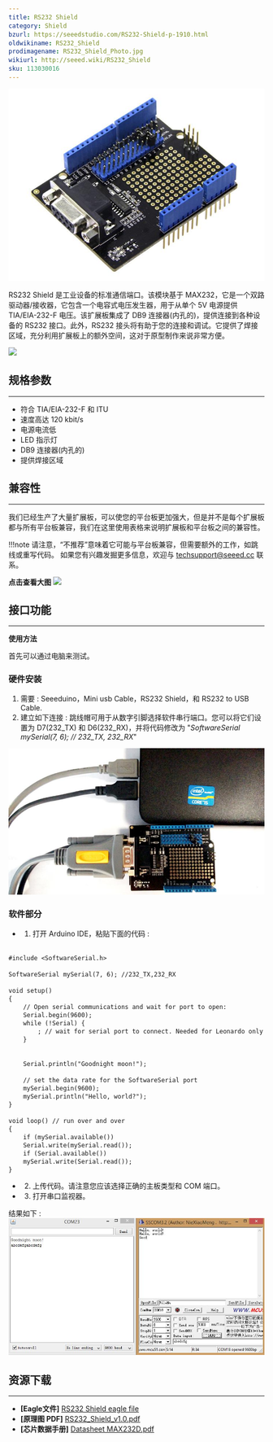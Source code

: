 ```yaml
---
title: RS232 Shield
category: Shield
bzurl: https://seeedstudio.com/RS232-Shield-p-1910.html
oldwikiname: RS232_Shield
prodimagename: RS232_Shield_Photo.jpg
wikiurl: http://seeed.wiki/RS232_Shield
sku: 113030016
---
```


![](https://raw.githubusercontent.com/SeeedDocument/RS232_Shield/master/img/RS232_Shield_Photo.jpg)

RS232 Shield 是工业设备的标准通信端口。该模块基于 MAX232，它是一个双路驱动器/接收器，它包含一个电容式电压发生器，用于从单个 5V 电源提供 TIA/EIA-232-F 电压。该扩展板集成了 DB9 连接器(内孔的)，提供连接到各种设备的 RS232 接口。此外，RS232 接头将有助于您的连接和调试。它提供了焊接区域，充分利用扩展板上的额外空间，这对于原型制作来说非常方便。

[![](https://github.com/SeeedDocument/wiki_chinese/raw/master/docs/images/click_to_buy.PNG)](https://item.taobao.com/item.htm?spm=a230r.1.14.1.6bd29b76wvYGJS&id=45509558795&ns=1&abbucket=1#detail)

## 规格参数
-------------

-   符合 TIA/EIA-232-F 和 ITU
-   速度高达 120 kbit/s
-   电源电流低
-   LED 指示灯
-   DB9 连接器(内孔的)
-   提供焊接区域

## 兼容性
-------
我们已经生产了大量扩展板，可以使您的平台板更加强大，但是并不是每个扩展板都与所有平台板兼容，我们在这里使用表格来说明扩展板和平台板之间的兼容性。

!!!note
    请注意，“不推荐”意味着它可能与平台板兼容，但需要额外的工作，如跳线或重写代码。 如果您有兴趣发掘更多信息，欢迎与 techsupport@seeed.cc 联系。

**点击查看大图**
[![](https://github.com/SeeedDocument/Seeed-WiKi/raw/master/docs/images/Shield%20Compatibility.png)](https://raw.githubusercontent.com/SeeedDocument/Seeed-WiKi/master/docs/images/Shield%20Compatibility.png)


## 接口功能
------------------

**使用方法**

首先可以通过电脑来测试。

### 硬件安装

1. 需要 : Seeeduino，Mini usb Cable，RS232 Shield，和 RS232 to USB Cable.
2. 建立如下连接 : 跳线帽可用于从数字引脚选择软件串行端口。您可以将它们设置为 D7(232\_TX) 和 D6(232\_RX)，并将代码修改为 "*SoftwareSerial mySerial(7, 6); // 232\_TX, 232\_RX*"

![](https://raw.githubusercontent.com/SeeedDocument/RS232_Shield/master/img/RS232_Shield_usage.jpg)

### 软件部分

-   1) 打开 Arduino IDE，粘贴下面的代码 :

```
 
#include <SoftwareSerial.h>
 
SoftwareSerial mySerial(7, 6); //232_TX,232_RX
 
void setup()
{
    // Open serial communications and wait for port to open:
    Serial.begin(9600);
    while (!Serial) {
        ; // wait for serial port to connect. Needed for Leonardo only
    }
 
 
    Serial.println("Goodnight moon!");
 
    // set the data rate for the SoftwareSerial port
    mySerial.begin(9600);
    mySerial.println("Hello, world?");
}
 
void loop() // run over and over
{
    if (mySerial.available())
    Serial.write(mySerial.read());
    if (Serial.available())
    mySerial.write(Serial.read());
}
```

-   2) 上传代码。请注意您应该选择正确的主板类型和 COM 端口。
-   3) 打开串口监视器。

结果如下 :
![](https://raw.githubusercontent.com/SeeedDocument/RS232_Shield/master/img/RS232_Shield_usage1.jpg)

## 资源下载
--------

-   **[Eagle文件]** [RS232 Shield eagle file](https://raw.githubusercontent.com/SeeedDocument/RS232_Shield/master/res/RS232_Shield_v1.0_Eagle.zip)
-   **[原理图 PDF]** [RS232\_Shield\_v1.0.pdf](https://raw.githubusercontent.com/SeeedDocument/RS232_Shield/master/res/RS232_Shield_v1.pdf)
-   **[芯片数据手册]** [Datasheet MAX232D.pdf](https://raw.githubusercontent.com/SeeedDocument/RS232_Shield/master/res/MAX232D.pdf)


<!-- This Markdown file was created from http://www.seeedstudio.com/wiki/RS232_Shield -->
